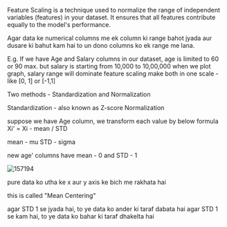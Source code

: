Feature Scaling is a technique used to normalize the range of independent variables (features) in your dataset. 
It ensures that all features contribute equally to the model's performance.

Agar data ke numerical columns me ek column ki range bahot jyada aur dusare ki bahut kam hai to un dono columns ko ek range me lana.

E.g.
If we have Age and Salary columns in our dataset, 
age is limited to 60 or 90 max.
but salary is starting from 10,000 to 10,00,000 
when we plot graph, salary range will dominate
feature scaling make both in one scale - like  [0, 1] or [-1,1]

Two methods - 
Standardization and Normalization

Standardization - 
also known as Z-score Normalization

suppose we have Age column,
we transform each value by below formula
Xi' = Xi - mean / STD

mean - mu
STD - sigma

new age' columns have mean - 0 and STD - 1

![157194](https://github.com/user-attachments/assets/35b95fc2-d876-436c-b531-d49831e4b3a0)

pure data ko utha ke x aur y axis ke bich me rakhata hai

this is called "Mean Centering"

agar STD 1 se jyada hai, to ye data ko ander ki taraf dabata hai
agar STD 1 se kam hai, to ye data ko bahar ki taraf dhakelta hai













